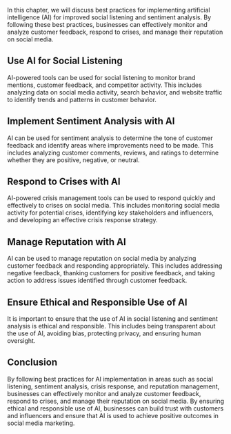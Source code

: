 

In this chapter, we will discuss best practices for implementing artificial intelligence (AI) for improved social listening and sentiment analysis. By following these best practices, businesses can effectively monitor and analyze customer feedback, respond to crises, and manage their reputation on social media.

Use AI for Social Listening
---------------------------

AI-powered tools can be used for social listening to monitor brand mentions, customer feedback, and competitor activity. This includes analyzing data on social media activity, search behavior, and website traffic to identify trends and patterns in customer behavior.

Implement Sentiment Analysis with AI
------------------------------------

AI can be used for sentiment analysis to determine the tone of customer feedback and identify areas where improvements need to be made. This includes analyzing customer comments, reviews, and ratings to determine whether they are positive, negative, or neutral.

Respond to Crises with AI
-------------------------

AI-powered crisis management tools can be used to respond quickly and effectively to crises on social media. This includes monitoring social media activity for potential crises, identifying key stakeholders and influencers, and developing an effective crisis response strategy.

Manage Reputation with AI
-------------------------

AI can be used to manage reputation on social media by analyzing customer feedback and responding appropriately. This includes addressing negative feedback, thanking customers for positive feedback, and taking action to address issues identified through customer feedback.

Ensure Ethical and Responsible Use of AI
----------------------------------------

It is important to ensure that the use of AI in social listening and sentiment analysis is ethical and responsible. This includes being transparent about the use of AI, avoiding bias, protecting privacy, and ensuring human oversight.

Conclusion
----------

By following best practices for AI implementation in areas such as social listening, sentiment analysis, crisis response, and reputation management, businesses can effectively monitor and analyze customer feedback, respond to crises, and manage their reputation on social media. By ensuring ethical and responsible use of AI, businesses can build trust with customers and influencers and ensure that AI is used to achieve positive outcomes in social media marketing.
